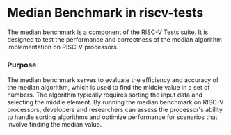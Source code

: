 # Median Benchmark in riscv-tests

The median benchmark is a component of the RISC-V Tests suite. It is designed to test the performance and correctness of the median algorithm implementation on RISC-V processors.

### Purpose

The median benchmark serves to evaluate the efficiency and accuracy of the median algorithm, which is used to find the middle value in a set of numbers. The algorithm typically requires sorting the input data and selecting the middle element. By running the median benchmark on RISC-V processors, developers and researchers can assess the processor's ability to handle sorting algorithms and optimize performance for scenarios that involve finding the median value.
